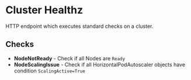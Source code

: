 Cluster Healthz
===============

HTTP endpoint which executes standard checks on a cluster.

## Checks

* **NodeNotReady** - Check if all Nodes are `Ready`
* **NodeScalingIssue** - Check if all HorizontalPodAutoscaler objects have condition `ScalingActive=True`